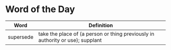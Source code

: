 # Word of the Day

|Word|Definition|
|---|---|
|supersede|take the place of (a person or thing previously in authority or use); supplant|